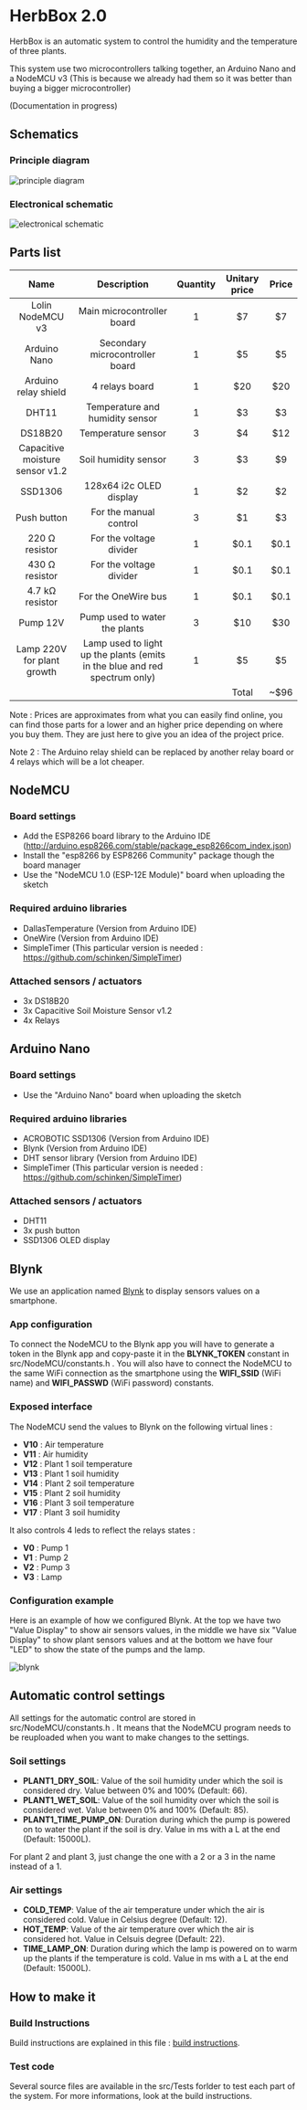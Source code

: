 # HerbBox 2.0

HerbBox is an automatic system to control the humidity and the temperature of three plants.

This system use two microcontrollers talking together, an Arduino Nano and a NodeMCU v3 (This is because we already had them so it was better than buying a bigger microcontroller)

(Documentation in progress)

## Schematics
### Principle diagram
![principle diagram](/schematics/principleDiagram.png)

### Electronical schematic
![electronical schematic](/schematics/schematics.png)

## Parts list
|               Name              |                                 Description                                | Quantity | Unitary price | Price |
|:-------------------------------:|:--------------------------------------------------------------------------:|:--------:|:-------------:|:-----:|
|         Lolin NodeMCU v3        |                         Main microcontroller board                         |     1    |       $7      |   $7  |
|           Arduino Nano          |                       Secondary microcontroller board                      |     1    |       $5      |   $5  |
|       Arduino relay shield      |                               4 relays board                               |     1    |      $20      |  $20  |
|              DHT11              |                       Temperature and humidity sensor                      |     1    |       $3      |   $3  |
|             DS18B20             |                             Temperature sensor                             |     3    |       $4      |  $12  |
| Capacitive moisture sensor v1.2 |                            Soil humidity sensor                            |     3    |       $3      |   $9  |
|             SSD1306             |                           128x64 i2c OLED display                          |     1    |       $2      |   $2  |
|           Push button           |                           For the manual control                           |     3    |       $1      |   $3  |
|          220 Ω resistor         |                           For the voltage divider                          |     1    |      $0.1     |  $0.1 |
|          430 Ω resistor         |                           For the voltage divider                          |     1    |      $0.1     |  $0.1 |
|         4.7 kΩ resistor         |                             For the OneWire bus                            |     1    |      $0.1     |  $0.1 |
|             Pump 12V            |                        Pump used to water the plants                       |     3    |      $10      |  $30  |
|    Lamp 220V for plant growth   | Lamp used to light up the plants (emits in the blue and red spectrum only) |     1    |       $5      |   $5  |
|                                 |                                                                            |          |     Total     |  ~$96 |

Note : Prices are approximates from what you can easily find online, you can find those parts for a lower and an higher price depending on where you buy them. They are just here to give you an idea of the project price.

Note 2 : The Arduino relay shield can be replaced by another relay board or 4 relays which will be a lot cheaper.

## NodeMCU
### Board settings
- Add the ESP8266 board library to the Arduino IDE (http://arduino.esp8266.com/stable/package_esp8266com_index.json)
- Install the "esp8266 by ESP8266 Community" package though the board manager
- Use the "NodeMCU 1.0 (ESP-12E Module)" board when uploading the sketch

### Required arduino libraries
- DallasTemperature (Version from Arduino IDE)
- OneWire (Version from Arduino IDE)
- SimpleTimer (This particular version is needed : https://github.com/schinken/SimpleTimer)

### Attached sensors / actuators
- 3x DS18B20
- 3x Capacitive Soil Moisture Sensor v1.2
- 4x Relays

## Arduino Nano
### Board settings
- Use the "Arduino Nano" board when uploading the sketch

### Required arduino libraries
- ACROBOTIC SSD1306 (Version from Arduino IDE)
- Blynk (Version from Arduino IDE)
- DHT sensor library (Version from Arduino IDE)
- SimpleTimer (This particular version is needed : https://github.com/schinken/SimpleTimer)

### Attached sensors / actuators
- DHT11
- 3x push button
- SSD1306 OLED display

## Blynk
We use an application named [Blynk](https://blynk.io/) to display sensors values on a smartphone.

### App configuration
To connect the NodeMCU to the Blynk app you will have to generate a token in the Blynk app and copy-paste it in the **BLYNK_TOKEN** constant in src/NodeMCU/constants.h . You will also have to connect the NodeMCU to the same WiFi connection as the smartphone using the **WIFI_SSID** (WiFi name) and **WIFI_PASSWD** (WiFi password) constants.

### Exposed interface
The NodeMCU send the values to Blynk on the following virtual lines :
- **V10** : Air temperature
- **V11** : Air humidity
- **V12** : Plant 1 soil temperature
- **V13** : Plant 1 soil humidity
- **V14** : Plant 2 soil temperature
- **V15** : Plant 2 soil humidity
- **V16** : Plant 3 soil temperature
- **V17** : Plant 3 soil humidity

It also controls 4 leds to reflect the relays states :
- **V0** : Pump 1
- **V1** : Pump 2
- **V2** : Pump 3
- **V3** : Lamp

### Configuration example
Here is an example of how we configured Blynk. At the top we have two "Value Display" to show air sensors values, in the middle we have six "Value Display" to show plant sensors values and at the bottom we have four "LED" to show the state of the pumps and the lamp.

![blynk](blynk.png)

## Automatic control settings
All settings for the automatic control are stored in src/NodeMCU/constants.h . It means that the NodeMCU program needs to be reuploaded when you want to make changes to the settings.

### Soil settings
- **PLANT1_DRY_SOIL**: Value of the soil humidity under which the soil is considered dry. Value between 0% and 100% (Default: 66).
- **PLANT1_WET_SOIL**: Value of the soil humidity over which the soil is considered wet. Value between 0% and 100% (Default: 85).
- **PLANT1_TIME_PUMP_ON**: Duration during which the pump is powered on to water the plant if the soil is dry. Value in ms with a L at the end (Default: 15000L).

For plant 2 and plant 3, just change the one with a 2 or a 3 in the name instead of a 1.

### Air settings
- **COLD_TEMP**: Value of the air temperature under which the air is considered cold. Value in Celsius degree (Default: 12).
- **HOT_TEMP**: Value of the air temperature over which the air is considered hot. Value in Celsuis degree (Default: 22).
- **TIME_LAMP_ON**: Duration during which the lamp is powered on to warm up the plants if the temperature is cold. Value in ms with a L at the end (Default: 15000L).

## How to make it
### Build Instructions
Build instructions are explained in this file : [build instructions](BuildInstructions.md).

### Test code
Several source files are available in the src/Tests forlder to test each part of the system. For more informations, look at the build instructions.
